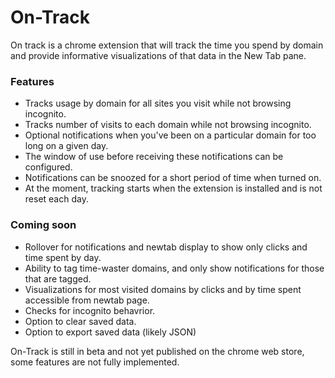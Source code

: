 # On-Track
On track is a chrome extension that will track the time you spend by domain and provide informative visualizations of that data in the New Tab pane. 

### Features

- Tracks usage by domain for all sites you visit while not browsing incognito.
- Tracks number of visits to each domain while not browsing incognito.
- Optional notifications when you've been on a particular domain for too long on a given day. 
- The window of use before receiving these notifications can be configured.
- Notifications can be snoozed for a short period of time when turned on.
- At the moment, tracking starts when the extension is installed and is not reset each day.

### Coming soon

- Rollover for notifications and newtab display to show only clicks and time spent by day.
- Ability to tag time-waster domains, and only show notifications for those that are tagged.
- Visualizations for most visited domains by clicks and by time spent accessible from newtab page.
- Checks for incognito behavrior.
- Option to clear saved data.
- Option to export saved data (likely JSON)

On-Track is still in beta and not yet published on the chrome web store, some features are not fully implemented.